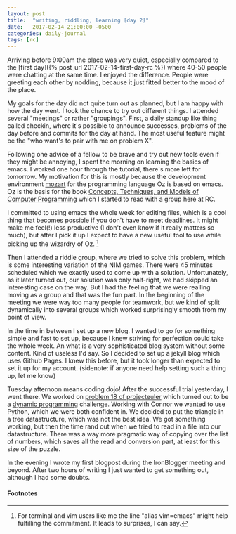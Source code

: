 ```yaml
---
layout: post
title:  "writing, riddling, learning [day 2]"
date:   2017-02-14 21:00:00 -0500
categories: daily-journal
tags: [rc]
---
```


Arriving before 9:00am the place was very quiet, especially compared to the [first day]({% post_url 2017-02-14-first-day-rc %}) where 40-50 people were chatting at the same time. I enjoyed the difference. People were greeting each other by nodding, because it just fitted better to the mood of the place.

My goals for the day did not quite turn out as planned, but I am happy with how the day went. I took the chance to try out different things. I attended several "meetings" or rather "groupings". First, a daily standup like thing called checkin, where it's possible to announce successes, problems of the day before and commits for the day at hand. The most useful feature might be the "who want's to pair with me on problem X".

Following one advice of a fellow to be brave and try out new tools even if they might be annoying, I spent the morning on learning the basics of emacs. I worked one hour through the tutorial, there's more left for tomorrow. My motivation for this is mostly because the development environment [mozart](https://mozart.github.io/) for the programming language Oz is based on emacs. Oz is the basis for the book [Concepts, Techniques, and Models of Computer Programming](https://www.info.ucl.ac.be/~pvr/book.html) which I started to read with a group here at RC.

I committed to using emacs the whole week for editing files, which is a cool thing that becomes possible if you don't have to meet deadlines. It might make me feel(!) less productive (I don't even know if it really matters so much), but after I pick it up I expect to have a new useful tool to use while picking up the wizardry of Oz. [^1]

Then I attended a riddle group, where we tried to solve this problem, which is some interesting variation of the NIM games. There were 45 minutes scheduled which we exactly used to come up with a solution. Unfortunately, as it later turned out, our solution was only half-right, we had skipped an interesting case on the way. But I had the feeling that we were realling moving as a group and that was the fun part. In the beginning of the meeting we were way too many people for teamwork, but we kind of split dynamically into several groups which worked surprisingly smooth from my point of view.

In the time in between I set up a new blog. I wanted to go for something simple and fast to set up, because I knew striving for perfection could take the whole week. An what is a very sophisticated blog system without some content. Kind of useless I'd say. So I decided to set up a jekyll blog which uses Github Pages. I knew this before, but it took longer than expected to set it up for my account. (sidenote: if anyone need help setting such a thing up, let me know)

Tuesday afternoon means coding dojo! After the successful trial yesterday, I went there. We worked on [problem 18 of projecteuler](https://projecteuler.net/problem=18) which turned out to be a [dynamic programming](https://en.wikipedia.org/wiki/Dynamic_programming) challenge. Working with Connor we wanted to use Python, which we were both confident in. We decided to put the triangle in a tree datastructure, which was not the best idea. We got something working, but then the time rand out when we tried to read in a file into our datastructure. There was a way more pragmatic way of copying over the list of numbers, which saves all the read and conversion part, at least for this size of the puzzle.

In the evening I wrote my first blogpost during the IronBlogger meeting and beyond. After two hours of writing I just wanted to get something out, although I had some doubts.

#### Footnotes

[^1]: For terminal and vim users like me the line "alias vim=emacs" might help fulfilling the commitment. It leads to surprises, I can say.
